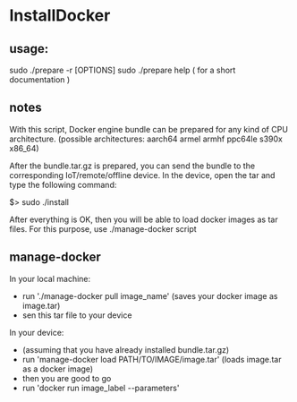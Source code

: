 # InstallDocker

## usage:

sudo ./prepare -r [OPTIONS]
sudo ./prepare help ( for a short documentation )

## notes

With this script, Docker engine bundle can be prepared for any kind of CPU architecture.
(possible architectures: aarch64 armel armhf ppc64le s390x x86_64)

After the bundle.tar.gz is prepared, you can send the bundle to the corresponding IoT/remote/offline device.
In the device, open the tar and type the following command:

$> sudo ./install

After everything is OK, then you will be able to load docker images as tar files.
For this purpose, use ./manage-docker script

## manage-docker
In your local machine:
 - run './manage-docker pull image_name' (saves your docker image as image.tar)
 - sen this tar file to your device

In your device:
 - (assuming that you have already installed bundle.tar.gz)
 - run 'manage-docker load PATH/TO/IMAGE/image.tar' (loads image.tar as a docker image)
 - then you are good to go
 - run 'docker run image_label --parameters'
